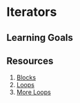 # Iterators
## Learning Goals

## Resources
1. [Blocks](notes/blocks.md)
1. [Loops](notes/loops.md)
1. [More Loops](notes/more-loops.md)
